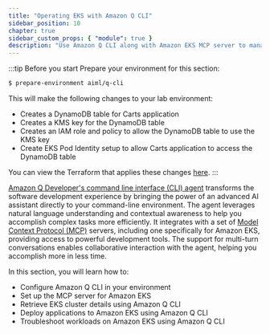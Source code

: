 ```yaml
---
title: "Operating EKS with Amazon Q CLI"
sidebar_position: 10
chapter: true
sidebar_custom_props: { "module": true }
description: "Use Amazon Q CLI along with Amazon EKS MCP server to manage Amazon EKS clusters."
---
```


:::tip Before you start
Prepare your environment for this section:

```bash timeout=300 wait=30
$ prepare-environment aiml/q-cli
```

This will make the following changes to your lab environment:
- Creates a DynamoDB table for Carts application
- Creates a KMS key for the DynamoDB table
- Creates an IAM role and policy to allow the DynamoDB table to use the KMS key
- Create EKS Pod Identity setup to allow Carts application to access the DynamoDB table

You can view the Terraform that applies these changes [here](https://github.com/VAR::MANIFESTS_OWNER/VAR::MANIFESTS_REPOSITORY/tree/VAR::MANIFESTS_REF/manifests/modules/aiml/q-cli/.workshop/terraform).
:::

[Amazon Q Developer's command line interface (CLI) agent](https://docs.aws.amazon.com/amazonq/latest/qdeveloper-ug/command-line-installing.html) transforms the software development experience by bringing the power of an advanced AI assistant directly to your command-line environment. The agent leverages natural language understanding and contextual awareness to help you accomplish complex tasks more efficiently. It integrates with a set of [Model Context Protocol (MCP)](https://modelcontextprotocol.io/introduction) servers, including one specifically for Amazon EKS, providing access to powerful development tools. The support for multi-turn conversations enables collaborative interaction with the agent, helping you accomplish more in less time.

In this section, you will learn how to:

- Configure Amazon Q CLI in your environment
- Set up the MCP server for Amazon EKS
- Retrieve EKS cluster details using Amazon Q CLI
- Deploy applications to Amazon EKS using Amazon Q CLI
- Troubleshoot workloads on Amazon EKS using Amazon Q CLI

